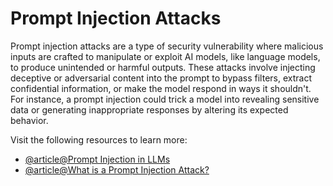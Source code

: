 # Prompt Injection Attacks

Prompt injection attacks are a type of security vulnerability where malicious inputs are crafted to manipulate or exploit AI models, like language models, to produce unintended or harmful outputs. These attacks involve injecting deceptive or adversarial content into the prompt to bypass filters, extract confidential information, or make the model respond in ways it shouldn't. For instance, a prompt injection could trick a model into revealing sensitive data or generating inappropriate responses by altering its expected behavior.

Visit the following resources to learn more:

- [@article@Prompt Injection in LLMs](https://www.promptingguide.ai/prompts/adversarial-prompting/prompt-injection)
- [@article@What is a Prompt Injection Attack?](https://www.wiz.io/academy/prompt-injection-attack)